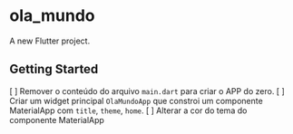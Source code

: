# ola_mundo

A new Flutter project.

## Getting Started

 [ ] Remover o conteúdo do arquivo `main.dart` para criar o APP do zero.
 [ ] Criar um widget principal `OlaMundoApp` que constroi um componente MaterialApp com `title`, `theme`, `home`.
 [ ] Alterar a cor do tema do componente MaterialApp
